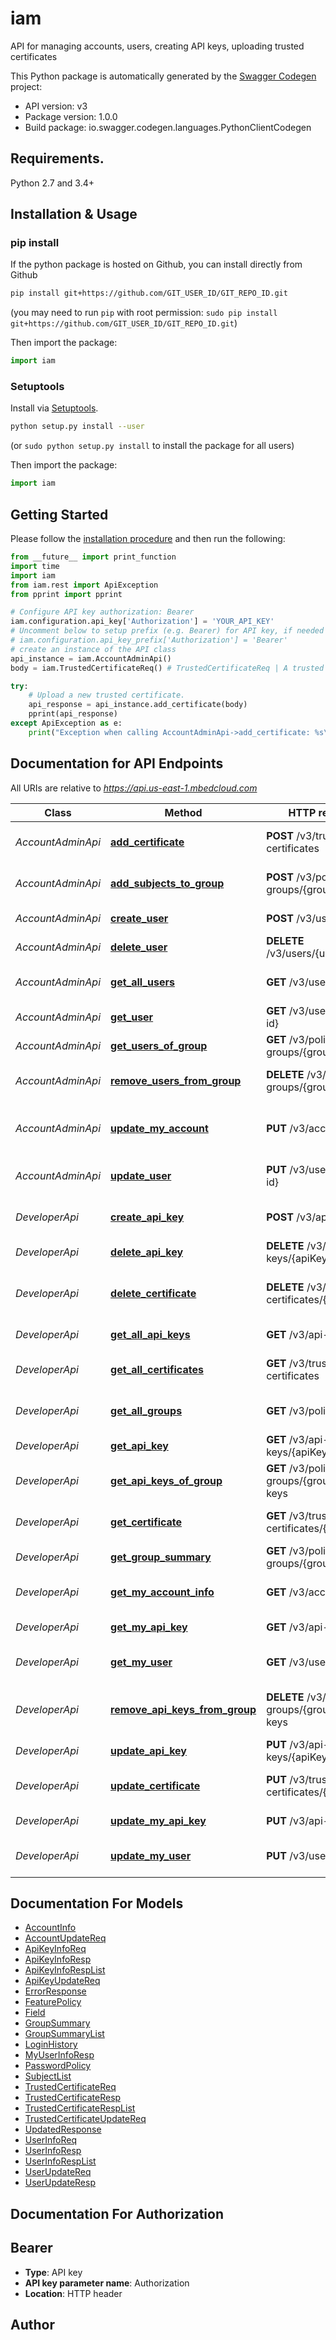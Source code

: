 # iam
API for managing accounts, users, creating API keys, uploading trusted certificates

This Python package is automatically generated by the [Swagger Codegen](https://github.com/swagger-api/swagger-codegen) project:

- API version: v3
- Package version: 1.0.0
- Build package: io.swagger.codegen.languages.PythonClientCodegen

## Requirements.

Python 2.7 and 3.4+

## Installation & Usage
### pip install

If the python package is hosted on Github, you can install directly from Github

```sh
pip install git+https://github.com/GIT_USER_ID/GIT_REPO_ID.git
```
(you may need to run `pip` with root permission: `sudo pip install git+https://github.com/GIT_USER_ID/GIT_REPO_ID.git`)

Then import the package:
```python
import iam 
```

### Setuptools

Install via [Setuptools](http://pypi.python.org/pypi/setuptools).

```sh
python setup.py install --user
```
(or `sudo python setup.py install` to install the package for all users)

Then import the package:
```python
import iam
```

## Getting Started

Please follow the [installation procedure](#installation--usage) and then run the following:

```python
from __future__ import print_function
import time
import iam
from iam.rest import ApiException
from pprint import pprint

# Configure API key authorization: Bearer
iam.configuration.api_key['Authorization'] = 'YOUR_API_KEY'
# Uncomment below to setup prefix (e.g. Bearer) for API key, if needed
# iam.configuration.api_key_prefix['Authorization'] = 'Bearer'
# create an instance of the API class
api_instance = iam.AccountAdminApi()
body = iam.TrustedCertificateReq() # TrustedCertificateReq | A trusted certificate object with attributes.

try:
    # Upload a new trusted certificate.
    api_response = api_instance.add_certificate(body)
    pprint(api_response)
except ApiException as e:
    print("Exception when calling AccountAdminApi->add_certificate: %s\n" % e)

```

## Documentation for API Endpoints

All URIs are relative to *https://api.us-east-1.mbedcloud.com*

Class | Method | HTTP request | Description
------------ | ------------- | ------------- | -------------
*AccountAdminApi* | [**add_certificate**](docs/AccountAdminApi.md#add_certificate) | **POST** /v3/trusted-certificates | Upload a new trusted certificate.
*AccountAdminApi* | [**add_subjects_to_group**](docs/AccountAdminApi.md#add_subjects_to_group) | **POST** /v3/policy-groups/{groupID} | Add members to a group.
*AccountAdminApi* | [**create_user**](docs/AccountAdminApi.md#create_user) | **POST** /v3/users | Create a new user.
*AccountAdminApi* | [**delete_user**](docs/AccountAdminApi.md#delete_user) | **DELETE** /v3/users/{user-id} | Delete a user.
*AccountAdminApi* | [**get_all_users**](docs/AccountAdminApi.md#get_all_users) | **GET** /v3/users | Get the details of all users.
*AccountAdminApi* | [**get_user**](docs/AccountAdminApi.md#get_user) | **GET** /v3/users/{user-id} | Details of a user.
*AccountAdminApi* | [**get_users_of_group**](docs/AccountAdminApi.md#get_users_of_group) | **GET** /v3/policy-groups/{groupID}/users | Get users of a group.
*AccountAdminApi* | [**remove_users_from_group**](docs/AccountAdminApi.md#remove_users_from_group) | **DELETE** /v3/policy-groups/{groupID}/users | Remove users from a group.
*AccountAdminApi* | [**update_my_account**](docs/AccountAdminApi.md#update_my_account) | **PUT** /v3/accounts/me | Updates attributes of the account.
*AccountAdminApi* | [**update_user**](docs/AccountAdminApi.md#update_user) | **PUT** /v3/users/{user-id} | Update user details.
*DeveloperApi* | [**create_api_key**](docs/DeveloperApi.md#create_api_key) | **POST** /v3/api-keys | Create a new API key.
*DeveloperApi* | [**delete_api_key**](docs/DeveloperApi.md#delete_api_key) | **DELETE** /v3/api-keys/{apiKey} | Delete API key.
*DeveloperApi* | [**delete_certificate**](docs/DeveloperApi.md#delete_certificate) | **DELETE** /v3/trusted-certificates/{cert-id} | Delete a trusted certificate by ID.
*DeveloperApi* | [**get_all_api_keys**](docs/DeveloperApi.md#get_all_api_keys) | **GET** /v3/api-keys | Get all API keys
*DeveloperApi* | [**get_all_certificates**](docs/DeveloperApi.md#get_all_certificates) | **GET** /v3/trusted-certificates | Get all trusted certificates.
*DeveloperApi* | [**get_all_groups**](docs/DeveloperApi.md#get_all_groups) | **GET** /v3/policy-groups | Get all group information.
*DeveloperApi* | [**get_api_key**](docs/DeveloperApi.md#get_api_key) | **GET** /v3/api-keys/{apiKey} | Get API key details.
*DeveloperApi* | [**get_api_keys_of_group**](docs/DeveloperApi.md#get_api_keys_of_group) | **GET** /v3/policy-groups/{groupID}/api-keys | Get the API keys of a group.
*DeveloperApi* | [**get_certificate**](docs/DeveloperApi.md#get_certificate) | **GET** /v3/trusted-certificates/{cert-id} | Get trusted certificate by ID.
*DeveloperApi* | [**get_group_summary**](docs/DeveloperApi.md#get_group_summary) | **GET** /v3/policy-groups/{groupID} | Get group information.
*DeveloperApi* | [**get_my_account_info**](docs/DeveloperApi.md#get_my_account_info) | **GET** /v3/accounts/me | Get account info.
*DeveloperApi* | [**get_my_api_key**](docs/DeveloperApi.md#get_my_api_key) | **GET** /v3/api-keys/me | Get API key details.
*DeveloperApi* | [**get_my_user**](docs/DeveloperApi.md#get_my_user) | **GET** /v3/users/me | Details of the current user.
*DeveloperApi* | [**remove_api_keys_from_group**](docs/DeveloperApi.md#remove_api_keys_from_group) | **DELETE** /v3/policy-groups/{groupID}/api-keys | Remove API keys from a group.
*DeveloperApi* | [**update_api_key**](docs/DeveloperApi.md#update_api_key) | **PUT** /v3/api-keys/{apiKey} | Update API key details.
*DeveloperApi* | [**update_certificate**](docs/DeveloperApi.md#update_certificate) | **PUT** /v3/trusted-certificates/{cert-id} | Update trusted certificate.
*DeveloperApi* | [**update_my_api_key**](docs/DeveloperApi.md#update_my_api_key) | **PUT** /v3/api-keys/me | Update API key details.
*DeveloperApi* | [**update_my_user**](docs/DeveloperApi.md#update_my_user) | **PUT** /v3/users/me | Update user details.


## Documentation For Models

 - [AccountInfo](docs/AccountInfo.md)
 - [AccountUpdateReq](docs/AccountUpdateReq.md)
 - [ApiKeyInfoReq](docs/ApiKeyInfoReq.md)
 - [ApiKeyInfoResp](docs/ApiKeyInfoResp.md)
 - [ApiKeyInfoRespList](docs/ApiKeyInfoRespList.md)
 - [ApiKeyUpdateReq](docs/ApiKeyUpdateReq.md)
 - [ErrorResponse](docs/ErrorResponse.md)
 - [FeaturePolicy](docs/FeaturePolicy.md)
 - [Field](docs/Field.md)
 - [GroupSummary](docs/GroupSummary.md)
 - [GroupSummaryList](docs/GroupSummaryList.md)
 - [LoginHistory](docs/LoginHistory.md)
 - [MyUserInfoResp](docs/MyUserInfoResp.md)
 - [PasswordPolicy](docs/PasswordPolicy.md)
 - [SubjectList](docs/SubjectList.md)
 - [TrustedCertificateReq](docs/TrustedCertificateReq.md)
 - [TrustedCertificateResp](docs/TrustedCertificateResp.md)
 - [TrustedCertificateRespList](docs/TrustedCertificateRespList.md)
 - [TrustedCertificateUpdateReq](docs/TrustedCertificateUpdateReq.md)
 - [UpdatedResponse](docs/UpdatedResponse.md)
 - [UserInfoReq](docs/UserInfoReq.md)
 - [UserInfoResp](docs/UserInfoResp.md)
 - [UserInfoRespList](docs/UserInfoRespList.md)
 - [UserUpdateReq](docs/UserUpdateReq.md)
 - [UserUpdateResp](docs/UserUpdateResp.md)


## Documentation For Authorization


## Bearer

- **Type**: API key
- **API key parameter name**: Authorization
- **Location**: HTTP header


## Author



